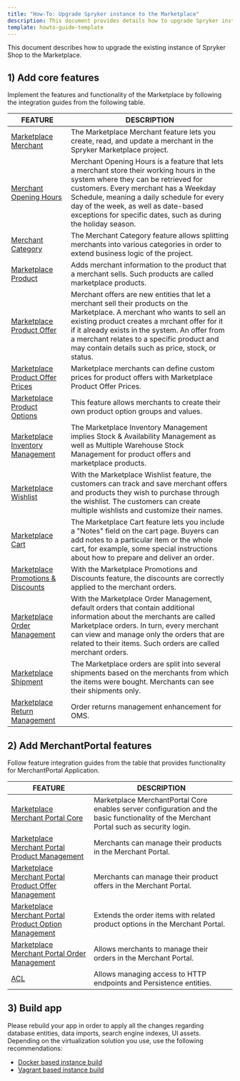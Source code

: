 ```yaml
---
title: "How-To: Upgrade Spryker instance to the Marketplace"
description: This document provides details how to upgrade Spryker instance to the Marketplace.
template: howto-guide-template
---
```


This document describes how to upgrade the existing instance of Spryker Shop to the Marketplace.

## 1) Add core features

Implement the features and functionality of the Marketplace by following the integration guides from the following table.

| FEATURE | DESCRIPTION |
| --- | --- |
| [Marketplace Merchant](/docs/marketplace/dev/feature-integration-guides/{{site.version}}/marketplace-merchant-feature-integration.html) | The Marketplace Merchant feature lets you create, read, and update a merchant in the Spryker Marketplace project. |
| [Merchant Opening Hours](/docs/marketplace/dev/feature-integration-guides/{{site.version}}/merchant-opening-hours-feature-integration.html) | Merchant Opening Hours is a feature that lets a merchant store their working hours in the system where they can be retrieved for customers. Every merchant has a Weekday Schedule, meaning a daily schedule for every day of the week, as well as date-based exceptions for specific dates, such as during the holiday season. |
| [Merchant Category](/docs/marketplace/dev/feature-integration-guides/{{site.version}}/merchant-category-feature-integration.html) | The Merchant Category feature allows splitting merchants into various categories in order to extend business logic of the project. |
| [Marketplace Product](/docs/marketplace/dev/feature-integration-guides/{{site.version}}/marketplace-product-feature-integration.html) | Adds merchant information to the product that a merchant sells. Such products are called marketplace products. |
| [Marketplace Product Offer](/docs/marketplace/dev/feature-integration-guides/{{site.version}}/marketplace-product-offer-feature-integration.html) | Merchant offers are new entities that let a merchant sell their products on the Marketplace. A merchant who wants to sell an existing product creates a mrchant offer for it if it already exists in the system. An offer from a merchant relates to a specific product and may contain details such as price, stock, or status.|
| [Marketplace Product Offer Prices](/docs/marketplace/dev/feature-integration-guides/{{site.version}}/marketplace-product-offer-prices-feature-integration.html) | Marketplace merchants can define custom prices for product offers with Marketplace Product Offer Prices. |
| [Marketplace Product Options](/docs/marketplace/dev/feature-integration-guides/{{site.version}}/marketplace-product-option-feature-integration.html) | This feature allows merchants to create their own product option groups and values. |
| [Marketplace Inventory Management](/docs/marketplace/dev/feature-integration-guides/{{site.version}}/marketplace-inventory-management-feature-integration.html) | The Marketplace Inventory Management implies Stock & Availability Management as well as Multiple Warehouse Stock Management for product offers and marketplace products. |
| [Marketplace Wishlist](/docs/marketplace/dev/feature-integration-guides/{{site.version}}/marketplace-wishlist-feature-integration.html) | With the Marketplace Wishlist feature, the customers can track and save merchant offers and products they wish to purchase through the wishlist. The customers can create multiple wishlists and customize their names. |
| [Marketplace Cart](/docs/marketplace/dev/feature-integration-guides/{{site.version}}/marketplace-cart-feature-integration.html) | The Marketplace Cart feature lets you include a "Notes" field on the cart page. Buyers can add notes to a particular item or the whole cart, for example, some special instructions about how to prepare and deliver an order. |
| [Marketplace Promotions & Discounts](/docs/marketplace/dev/feature-integration-guides/{{site.version}}/marketplace-promotions-discounts-feature-integration.html) | With the Marketplace Promotions and Discounts feature, the discounts are correctly applied to the merchant orders. |
| [Marketplace Order Management](/docs/marketplace/dev/feature-integration-guides/{{site.version}}/marketplace-order-management-feature-integration.html) | With the Marketplace Order Management, default orders that contain additional information about the merchants are called Marketplace orders. In turn, every merchant can view and manage only the orders that are related to their items. Such orders are called merchant orders. |
| [Marketplace Shipment](/docs/marketplace/dev/feature-integration-guides/{{site.version}}/marketplace-shipment-feature-integration.html) | The Marketplace orders are split into several shipments based on the merchants from which the items were bought. Merchants can see their shipments only. |
| [Marketplace Return Management](/docs/marketplace/dev/feature-integration-guides/{{site.version}}/marketplace-return-management-feature-integration.html) | Order returns management enhancement for OMS. |

## 2) Add MerchantPortal features

Follow feature integration guides from the table that provides functionality for MerchantPortal Application.

| FEATURE                                                                                                                                                                                                  | DESCRIPTION                                                                                                                             |
|----------------------------------------------------------------------------------------------------------------------------------------------------------------------------------------------------------|-----------------------------------------------------------------------------------------------------------------------------------------|
| [Marketplace Merchant Portal Core](/docs/marketplace/dev/feature-integration-guides/{{site.version}}/marketplace-merchant-portal-core-feature-integration.html)                                          | Marketplace MerchantPortal Core enables server configuration and the basic functionality of the Merchant Portal such as security login. |
| [Marketplace Merchant Portal Product Management](/docs/marketplace/dev/feature-integration-guides/{{site.version}}/merchant-portal-marketplace-product-feature-integration.html)                         | Merchants can manage their products in the Merchant Portal.                                                                             |
| [Marketplace Merchant Portal Product Offer Management](/docs/marketplace/dev/feature-integration-guides/{{site.version}}/marketplace-merchant-portal-product-offer-management-feature-integration.html)  | Merchants can manage their product offers in the Merchant Portal.                                                                       |
| [Marketplace Merchant Portal Product Option Management](/docs/marketplace/dev/feature-integration-guides/{{site.version}}/merchant-portal-marketplace-product-option-management-integration.html)        | Extends the order items with related product options in the Merchant Portal.                                                            |
| [Marketplace Merchant Portal Order Management](/docs/marketplace/dev/feature-integration-guides/{{site.version}}/merchant-portal-marketplace-order-management-feature-integration.html)                  | Allows merchants to manage their orders in the Merchant Portal.                                                                         |
| [ACL](/docs/marketplace/dev/feature-integration-guides/{{site.version}}/acl-feature-integration.html)                                                                                                    | Allows managing access to HTTP endpoints and Persistence entities.                                                                      |

## 3) Build app

Please rebuild your app in order to apply all the changes regarding database entities, data imports, search engine indexes, UI assets.
Depending on the virtualization solution you use, use the following recommendations:
- [Docker based instance build](/docs/scos/dev/setup/installing-spryker-with-docker/installing-spryker-with-docker.html)
- [Vagrant based instance build](/docs/scos/dev/setup/installing-spryker-with-development-virtual-machine/installing-spryker-with-devvm-on-macos-and-linux.html)
